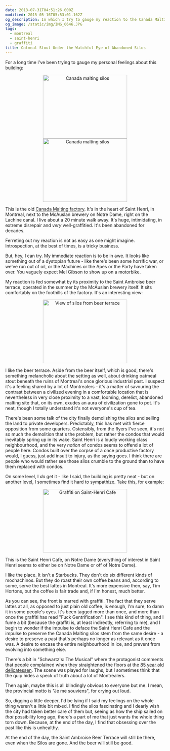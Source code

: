 ```yaml
---
date: 2013-07-31T04:51:26.000Z
modified: 2015-05-16T05:53:01.162Z
og_description: In which I try to gauge my reaction to the Canada Malting building
og_image: /static/img/IMG_0646.JPG
tags:
  - montreal
  - saint-henri
  - graffiti
title: Oatmeal Stout Under the Watchful Eye of Abandoned Silos
---
```


For a long time I've been trying to gauge my personal feelings about this
building:

<div style="clear: both; text-align: center;"> 
<a href="/static/img/IMG_0631.JPG" 
   style="margin-left: 1em; margin-right: 1em;">
<img border="0" height="200" width="266" 
     src="/static/img/IMG_0631_thumb.JPG" 
     alt="Canada malting silos" />
</a>
<a href="/static/img/IMG_0646.JPG" 
   style="margin-left: 1em; margin-right: 1em;">
<img border="0" height="200" width="266" 
     src="/static/img/IMG_0646_thumb.JPG" 
     alt="Canada malting silos" />
</a>
</div>

This is the old [Canada Malting factory][1]. It's in the heart of Saint
Henri, in Montreal, next to the McAuslan brewery on Notre Dame, right on the
Lachine canal. I live about a 20 minute walk away.  It's huge, intimidating,
in extreme disrepair and *very* well-graffitied. It's been abandoned for
decades.

Ferreting out my reaction is not as easy as one might imagine.
Introspection, at the best of times, is a tricky business.

But, hey, I can try. My immediate reaction is to be in awe. It looks like
something out of a dystopian future - like there's been some horrific war,
or we've run out of oil, or the Machines or the Apes or the Party have taken
over. You vaguely expect Mel Gibson to show up on a motorbike.

My reaction is fed somewhat by its proximity to the Saint Ambroise beer
terrace, operated in the summer by the McAuslan brewery itself. It sits
comfortably on the foothills of the factory. It's an interesting view:

<div style="clear: both; text-align: center;"> 
<a href="/static/img/IMG_0641.JPG" 
   style="margin-left: 1em; margin-right: 1em;">
<img border="0" height="200" width="266" 
     src="/static/img/IMG_0641_thumb.JPG" 
     alt="View of silos from beer terrace" />
</a>
</div>

I like the beer terrace. Aside from the beer itself, which is good, there's
something melancholic about the setting as well, about drinking oatmeal
stout beneath the ruins of Montreal's once glorious industrial past. I
suspect it's a feeling shared by a lot of Montrealers - it's a matter of
savouring the contrast between a civilized evening in a comfortable location
that is nevertheless in very close proximity to a vast, looming, derelict,
abandoned malting site that, on its own, exudes an aura of civilization gone
to pot. It's neat, though I totally understand it's not everyone's cup of
tea.

There's been some talk of the city finally demolishing the silos and selling
the land to private developers. Predictably, this has met with fierce
opposition from some quarters. Ostensibly, from the flyers I've seen, it's
not so much the demolition that's the problem, but rather the condos that
would inevitably spring up in its wake.  Saint Henri is a loudly working
class neighbourhood, and the very *notion* of condos seems to offend a lot
of people here. Condos built over the corpse of a once productive factory
would, I guess, just add insult to injury, as the saying goes. I think there
are people who would rather see those silos crumble to the ground than to
have them replaced with condos.

On some level, I *do* get it - like I said, the building is pretty neat -
but on another level, I sometimes find it hard to sympathize.  Take this,
for example:

<div style="clear: both; text-align: center;"> 
<a href="/static/img/IMG_0660.JPG" 
   style="margin-left: 1em; margin-right: 1em;">
<img border="0" height="200" width="266" 
     src="/static/img/IMG_0660_thumb.JPG" 
     alt="Graffiti on Saint-Henri Cafe" />
</a>
</div>

This is the Saint Henri Cafe, on Notre Dame (everything of interest in Saint
Henri seems to either be on Notre Dame or off of Notre Dame). 

I like the place. It isn't a Starbucks. They don't do six different kinds of
mochachinos.  But they do roast their own coffee beans and, according to
some, serve the best lattes in Montreal. It's more expensive then, say, Tim
Hortons, but the coffee is fair trade and, if I'm honest, much better.

As you can see, the front is marred with graffiti. The fact that they serve
lattes at all, as opposed to just plain old coffee, is enough, I'm sure, to
damn it in some people's eyes.  It's been tagged more than once, and more
than once the graffiti has read "Fuck Gentrification". I see this kind of
thing, and I fume a bit (because the graffiti is, at least indirectly,
referring to me), and I begin to wonder if the impulse to deface the Saint
Henri Cafe and the impulse to preserve the Canada Malting silos stem from
the same desire - a desire to preserve a past that's perhaps no longer as
relevant as it once was. A desire to encase the entire neighbourhood in ice,
and prevent from evolving into something else.

There's a bit in "Schwartz's: The Musical" where the protagonist comments
that people complained when they straightened the floors at the [85 year old
delicatessen][2]. The scene was played for laughs, but I sometimes think
that the quip hides a speck of truth about a lot of Montrealers.

Then again, maybe this is all blindingly obvious to everyone but me. I mean,
the provincial motto is "Je me souviens", for crying out loud.

So, digging a little deeper, I'd be lying if I said my feelings on the whole
thing weren't a little bit mixed. I find the silos fascinating and I dearly
wish the city had taken better care of them but, seeing as how the ship
sailed on *that* possibility long ago, there's a part of me that just wants
the whole thing torn down.  Because, at the end of the day, I find that
obsessing over the past like this is unhealthy.

At the end of the day, the Saint Ambroise Beer Terrace will still be there,
even when the Silos are gone.  And the beer will still be good.

[1]: http://en.wikipedia.org/wiki/Canada_Malting_Silos,_Montreal
[2]: http://en.wikipedia.org/wiki/Schwartz%27s

